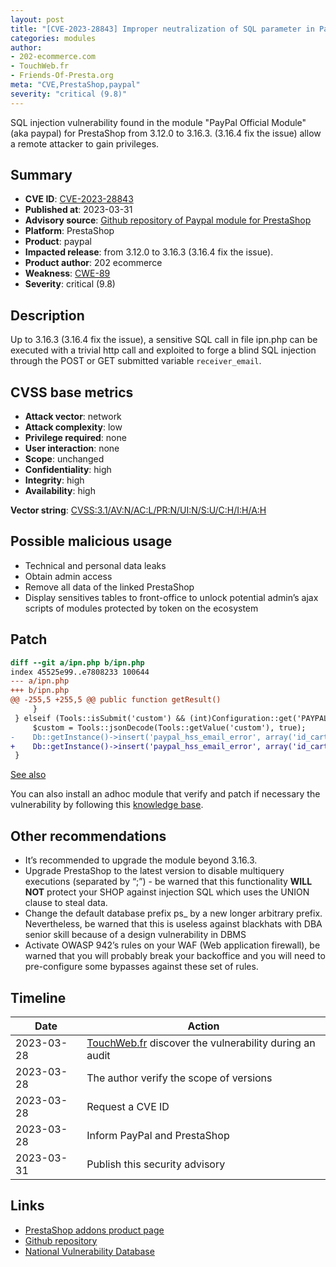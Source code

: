 ```yaml
---
layout: post
title: "[CVE-2023-28843] Improper neutralization of SQL parameter in PayPal module for PrestaShop 1.6 and 1.5"
categories: modules
author:
- 202-ecommerce.com
- TouchWeb.fr
- Friends-Of-Presta.org
meta: "CVE,PrestaShop,paypal"
severity: "critical (9.8)"
---
```


SQL injection vulnerability found in the module "PayPal Official Module" (aka paypal) for PrestaShop from 3.12.0 to 3.16.3. (3.16.4 fix the issue) allow a remote attacker to gain privileges.

## Summary

* **CVE ID**: [CVE-2023-28843](https://cve.mitre.org/cgi-bin/cvename.cgi?name=CVE-2023-28843)
* **Published at**: 2023-03-31
* **Advisory source**: [Github repository of Paypal module for PrestaShop](https://github.com/202ecommerce/paypal/security/advisories/GHSA-66pc-8gh8-mx7m)
* **Platform**: PrestaShop
* **Product**: paypal
* **Impacted release**: from 3.12.0 to 3.16.3 (3.16.4 fix the issue).
* **Product author**: 202 ecommerce
* **Weakness**: [CWE-89](https://cwe.mitre.org/data/definitions/89.html)
* **Severity**: critical (9.8)

## Description

Up to 3.16.3 (3.16.4 fix the issue), a sensitive SQL call in file ipn.php can be executed with a trivial http call and exploited to forge a blind SQL injection through the POST or GET submitted variable `receiver_email`.

## CVSS base metrics

* **Attack vector**: network
* **Attack complexity**: low
* **Privilege required**: none
* **User interaction**: none
* **Scope**: unchanged
* **Confidentiality**: high
* **Integrity**: high
* **Availability**: high

**Vector string**: [CVSS:3.1/AV:N/AC:L/PR:N/UI:N/S:U/C:H/I:H/A:H](https://nvd.nist.gov/vuln-metrics/cvss/v3-calculator?vector=AV:N/AC:L/PR:N/UI:N/S:U/C:H/I:H/A:H)

## Possible malicious usage

* Technical and personal data leaks
* Obtain admin access
* Remove all data of the linked PrestaShop
* Display sensitives tables to front-office to unlock potential admin’s ajax scripts of modules protected by token on the ecosystem

## Patch

```diff
diff --git a/ipn.php b/ipn.php
index 45525e99..e7808233 100644
--- a/ipn.php
+++ b/ipn.php
@@ -255,5 +255,5 @@ public function getResult()
     }
 } elseif (Tools::isSubmit('custom') && (int)Configuration::get('PAYPAL_PAYMENT_METHOD') == HSS) {
     $custom = Tools::jsonDecode(Tools::getValue('custom'), true);
-    Db::getInstance()->insert('paypal_hss_email_error', array('id_cart' => $custom['id_cart'], 'email' => Tools::getValue('receiver_email')));
+    Db::getInstance()->insert('paypal_hss_email_error', array('id_cart' => (int) $custom['id_cart'], 'email' => pSQL(Tools::getValue('receiver_email', ''))));
 }
```

[See also](https://github.com/202ecommerce/paypal/commit/2f6884ea1d0fe4b58441699fcc1d6c56c7d733eb)

You can also install an adhoc module that verify and patch if necessary the vulnerability by following this [knowledge base](https://desk.202-ecommerce.com/portal/en/kb/articles/security-advisory-cve-2023-28843#How_tho_verify_if_my_module_is_vulnerable_).

## Other recommendations

* It’s recommended to upgrade the module beyond 3.16.3.
* Upgrade PrestaShop to the latest version to disable multiquery executions (separated by “;”) - be warned that this functionality **WILL NOT** protect your SHOP against injection SQL which uses the UNION clause to steal data.
* Change the default database prefix ps_ by a new longer arbitrary prefix. Nevertheless, be warned that this is useless against blackhats with DBA senior skill because of a design vulnerability in DBMS
* Activate OWASP 942’s rules on your WAF (Web application firewall), be warned that you will probably break your backoffice and you will need to pre-configure some bypasses against these set of rules.

## Timeline

| Date | Action |
|--|--|
| 2023-03-28 | [TouchWeb.fr](https://www.touchweb.fr/) discover the vulnerability during an audit |
| 2023-03-28 | The author verify the scope of versions |
| 2023-03-28 | Request a CVE ID |
| 2023-03-28 | Inform PayPal and PrestaShop |
| 2023-03-31 | Publish this security advisory |

## Links

* [PrestaShop addons product page](https://addons.prestashop.com/en/payment-card-wallet/1748-paypal-official.html)
* [Github repository](https://github.com/202ecommerce/paypal/security/advisories/GHSA-66pc-8gh8-mx7m)
* [National Vulnerability Database](https://nvd.nist.gov/vuln/detail/CVE-2023-28843)

